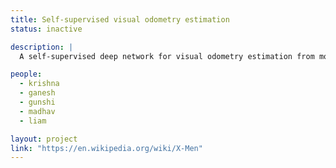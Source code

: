 ```yaml
---
title: Self-supervised visual odometry estimation
status: inactive

description: |
  A self-supervised deep network for visual odometry estimation from monocular imagery.

people:
  - krishna
  - ganesh
  - gunshi
  - madhav
  - liam

layout: project
link: "https://en.wikipedia.org/wiki/X-Men"
---
```


